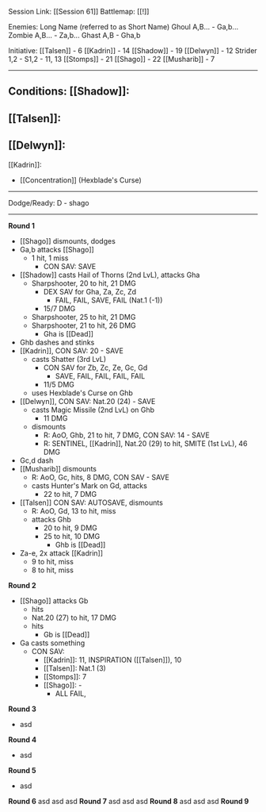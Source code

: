 Session Link:
[[Session 61]]
Battlemap:
[[!]]

Enemies:
Long Name (referred to as Short Name)
Ghoul A,B... - Ga,b...
Zombie A,B... - Za,b...
Ghast A,B - Gha,b

Initiative:
[[Talsen]] - 6
[[Kadrin]] - 14
[[Shadow]] - 19
[[Delwyn]] - 12
Strider 1,2 - S1,2 - 11, 13
[[Stomps]] - 21
[[Shago]] - 22
[[Musharib]] - 7



---
Conditions:
[[Shadow]]:
- 

[[Talsen]]:
- 

[[Delwyn]]:
-

[[Kadrin]]:
- [[Concentration]] (Hexblade's Curse)
---
Dodge/Ready:
D - shago 

---
**Round 1**
- [[Shago]] dismounts, dodges
- Ga,b attacks [[Shago]]
	- 1 hit, 1 miss
		- CON SAV: SAVE
- [[Shadow]] casts Hail of Thorns (2nd LvL), attacks Gha
	- Sharpshooter, 20 to hit, 21 DMG
		- DEX SAV for Gha, Za, Zc, Zd
			- FAIL, FAIL, SAVE, FAIL (Nat.1 (-1))
		- 15/7 DMG
	- Sharpshooter, 25 to hit, 21 DMG
	- Sharpshooter, 21 to hit, 26 DMG
		- Gha is [[Dead]]
- Ghb dashes and stinks
- [[Kadrin]], CON SAV: 20 - SAVE
	- casts Shatter (3rd LvL)
		- CON SAV for Zb, Zc, Ze, Gc, Gd
			- SAVE, FAIL, FAIL, FAIL, FAIL
		- 11/5 DMG
	- uses Hexblade's Curse on Ghb
- [[Delwyn]], CON SAV: Nat.20 (24) - SAVE
	- casts Magic Missile (2nd LvL) on Ghb
		- 11 DMG
	- dismounts
		- R: AoO, Ghb, 21 to hit, 7 DMG, CON SAV: 14 - SAVE
		- R: SENTINEL, [[Kadrin]], Nat.20 (29) to hit, SMITE (1st LvL), 46 DMG
- Gc,d dash
- [[Musharib]] dismounts
	- R: AoO, Gc, hits, 8 DMG, CON SAV - SAVE
	- casts Hunter's Mark on Gd, attacks
		- 22 to hit, 7 DMG
- [[Talsen]] CON SAV: AUTOSAVE, dismounts
	- R: AoO, Gd, 13 to hit, miss
	- attacks Ghb
		- 20 to hit, 9 DMG
		- 25 to hit, 10 DMG
			- Ghb is [[Dead]]
- Za-e, 2x  attack [[Kadrin]]
	- 9 to hit, miss
	- 8 to hit, miss

**Round 2**
- [[Shago]] attacks Gb
	- hits
	- Nat.20 (27) to hit, 17 DMG
	- hits
		- Gb is [[Dead]]
- Ga casts something
	- CON SAV: 
		- [[Kadrin]]: 11, INSPIRATION ([[Talsen]]), 10
		- [[Talsen]]: Nat.1 (3)
		- [[Stomps]]: 7
		- [[Shago]]: -
			- ALL FAIL, 

**Round 3**
- asd

**Round 4**
- asd

**Round 5**
- asd

**Round 6**
asd
asd
asd
**Round 7**
asd
asd
asd
**Round 8**
asd
asd
asd
**Round 9**
